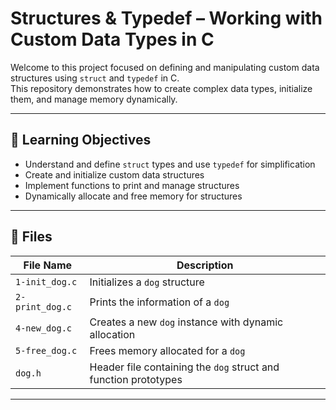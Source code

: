 # Structures & Typedef – Working with Custom Data Types in C

Welcome to this project focused on defining and manipulating custom data structures using `struct` and `typedef` in C.  
This repository demonstrates how to create complex data types, initialize them, and manage memory dynamically.

---

## 📌 Learning Objectives

- Understand and define `struct` types and use `typedef` for simplification
- Create and initialize custom data structures
- Implement functions to print and manage structures
- Dynamically allocate and free memory for structures

---

## 📁 Files

| File Name          | Description                                 |
|--------------------|---------------------------------------------|
| `1-init_dog.c`     | Initializes a `dog` structure                |
| `2-print_dog.c`    | Prints the information of a `dog`            |
| `4-new_dog.c`      | Creates a new `dog` instance with dynamic allocation |
| `5-free_dog.c`     | Frees memory allocated for a `dog`           |
| `dog.h`            | Header file containing the `dog` struct and function prototypes |

---
